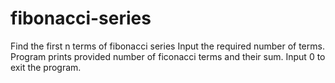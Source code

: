 # fibonacci-series
Find the first n terms of fibonacci series
Input the required number of terms.
Program prints provided number of ficonacci terms and their sum.
Input 0 to exit the program.
